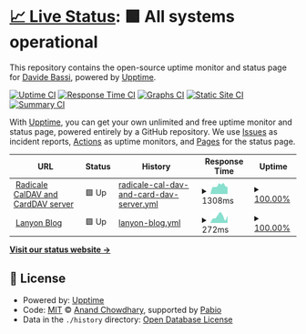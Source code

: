 # [📈 Live Status](https://status.dadib.it): <!--live status--> **🟩 All systems operational**

This repository contains the open-source uptime monitor and status page for [Davide Bassi](dadib.it), powered by [Upptime](https://github.com/upptime/upptime).

[![Uptime CI](https://github.com/DadiBit/status.dadib.it/workflows/Uptime%20CI/badge.svg)](https://github.com/DadiBit/status.dadib.it/actions?query=workflow%3A%22Uptime+CI%22)
[![Response Time CI](https://github.com/DadiBit/status.dadib.it/workflows/Response%20Time%20CI/badge.svg)](https://github.com/DadiBit/status.dadib.it/actions?query=workflow%3A%22Response+Time+CI%22)
[![Graphs CI](https://github.com/DadiBit/status.dadib.it/workflows/Graphs%20CI/badge.svg)](https://github.com/DadiBit/status.dadib.it/actions?query=workflow%3A%22Graphs+CI%22)
[![Static Site CI](https://github.com/DadiBit/status.dadib.it/workflows/Static%20Site%20CI/badge.svg)](https://github.com/DadiBit/status.dadib.it/actions?query=workflow%3A%22Static+Site+CI%22)
[![Summary CI](https://github.com/DadiBit/status.dadib.it/workflows/Summary%20CI/badge.svg)](https://github.com/DadiBit/status.dadib.it/actions?query=workflow%3A%22Summary+CI%22)

With [Upptime](https://upptime.js.org), you can get your own unlimited and free uptime monitor and status page, powered entirely by a GitHub repository. We use [Issues](https://github.com/DadiBit/status.dadib.it/issues) as incident reports, [Actions](https://github.com/DadiBit/status.dadib.it/actions) as uptime monitors, and [Pages](https://status.dadib.it) for the status page.

<!--start: status pages-->
<!-- This summary is generated by Upptime (https://github.com/upptime/upptime) -->
<!-- Do not edit this manually, your changes will be overwritten -->
<!-- prettier-ignore -->
| URL | Status | History | Response Time | Uptime |
| --- | ------ | ------- | ------------- | ------ |
| <img alt="" src="https://radicale.org/assets/logo.svg" height="13"> [Radicale CalDAV and CardDAV server](https://radicale.dadib.it:5232/) | 🟩 Up | [radicale-cal-dav-and-card-dav-server.yml](https://github.com/DadiBit/status.dadib.it/commits/HEAD/history/radicale-cal-dav-and-card-dav-server.yml) | <details><summary><img alt="Response time graph" src="./graphs/radicale-cal-dav-and-card-dav-server/response-time-week.png" height="20"> 1308ms</summary><br><a href="https://status.dadib.it/history/radicale-cal-dav-and-card-dav-server"><img alt="Response time 1355" src="https://img.shields.io/endpoint?url=https%3A%2F%2Fraw.githubusercontent.com%2FDadiBit%2Fstatus.dadib.it%2FHEAD%2Fapi%2Fradicale-cal-dav-and-card-dav-server%2Fresponse-time.json"></a><br><a href="https://status.dadib.it/history/radicale-cal-dav-and-card-dav-server"><img alt="24-hour response time 1190" src="https://img.shields.io/endpoint?url=https%3A%2F%2Fraw.githubusercontent.com%2FDadiBit%2Fstatus.dadib.it%2FHEAD%2Fapi%2Fradicale-cal-dav-and-card-dav-server%2Fresponse-time-day.json"></a><br><a href="https://status.dadib.it/history/radicale-cal-dav-and-card-dav-server"><img alt="7-day response time 1308" src="https://img.shields.io/endpoint?url=https%3A%2F%2Fraw.githubusercontent.com%2FDadiBit%2Fstatus.dadib.it%2FHEAD%2Fapi%2Fradicale-cal-dav-and-card-dav-server%2Fresponse-time-week.json"></a><br><a href="https://status.dadib.it/history/radicale-cal-dav-and-card-dav-server"><img alt="30-day response time 1392" src="https://img.shields.io/endpoint?url=https%3A%2F%2Fraw.githubusercontent.com%2FDadiBit%2Fstatus.dadib.it%2FHEAD%2Fapi%2Fradicale-cal-dav-and-card-dav-server%2Fresponse-time-month.json"></a><br><a href="https://status.dadib.it/history/radicale-cal-dav-and-card-dav-server"><img alt="1-year response time 1355" src="https://img.shields.io/endpoint?url=https%3A%2F%2Fraw.githubusercontent.com%2FDadiBit%2Fstatus.dadib.it%2FHEAD%2Fapi%2Fradicale-cal-dav-and-card-dav-server%2Fresponse-time-year.json"></a></details> | <details><summary><a href="https://status.dadib.it/history/radicale-cal-dav-and-card-dav-server">100.00%</a></summary><a href="https://status.dadib.it/history/radicale-cal-dav-and-card-dav-server"><img alt="All-time uptime 100.00%" src="https://img.shields.io/endpoint?url=https%3A%2F%2Fraw.githubusercontent.com%2FDadiBit%2Fstatus.dadib.it%2FHEAD%2Fapi%2Fradicale-cal-dav-and-card-dav-server%2Fuptime.json"></a><br><a href="https://status.dadib.it/history/radicale-cal-dav-and-card-dav-server"><img alt="24-hour uptime 100.00%" src="https://img.shields.io/endpoint?url=https%3A%2F%2Fraw.githubusercontent.com%2FDadiBit%2Fstatus.dadib.it%2FHEAD%2Fapi%2Fradicale-cal-dav-and-card-dav-server%2Fuptime-day.json"></a><br><a href="https://status.dadib.it/history/radicale-cal-dav-and-card-dav-server"><img alt="7-day uptime 100.00%" src="https://img.shields.io/endpoint?url=https%3A%2F%2Fraw.githubusercontent.com%2FDadiBit%2Fstatus.dadib.it%2FHEAD%2Fapi%2Fradicale-cal-dav-and-card-dav-server%2Fuptime-week.json"></a><br><a href="https://status.dadib.it/history/radicale-cal-dav-and-card-dav-server"><img alt="30-day uptime 100.00%" src="https://img.shields.io/endpoint?url=https%3A%2F%2Fraw.githubusercontent.com%2FDadiBit%2Fstatus.dadib.it%2FHEAD%2Fapi%2Fradicale-cal-dav-and-card-dav-server%2Fuptime-month.json"></a><br><a href="https://status.dadib.it/history/radicale-cal-dav-and-card-dav-server"><img alt="1-year uptime 100.00%" src="https://img.shields.io/endpoint?url=https%3A%2F%2Fraw.githubusercontent.com%2FDadiBit%2Fstatus.dadib.it%2FHEAD%2Fapi%2Fradicale-cal-dav-and-card-dav-server%2Fuptime-year.json"></a></details>
| <img alt="" src="https://lanyon.getpoole.com/public/favicon.ico" height="13"> [Lanyon Blog](https://blog.dadib.it/) | 🟩 Up | [lanyon-blog.yml](https://github.com/DadiBit/status.dadib.it/commits/HEAD/history/lanyon-blog.yml) | <details><summary><img alt="Response time graph" src="./graphs/lanyon-blog/response-time-week.png" height="20"> 272ms</summary><br><a href="https://status.dadib.it/history/lanyon-blog"><img alt="Response time 245" src="https://img.shields.io/endpoint?url=https%3A%2F%2Fraw.githubusercontent.com%2FDadiBit%2Fstatus.dadib.it%2FHEAD%2Fapi%2Flanyon-blog%2Fresponse-time.json"></a><br><a href="https://status.dadib.it/history/lanyon-blog"><img alt="24-hour response time 153" src="https://img.shields.io/endpoint?url=https%3A%2F%2Fraw.githubusercontent.com%2FDadiBit%2Fstatus.dadib.it%2FHEAD%2Fapi%2Flanyon-blog%2Fresponse-time-day.json"></a><br><a href="https://status.dadib.it/history/lanyon-blog"><img alt="7-day response time 272" src="https://img.shields.io/endpoint?url=https%3A%2F%2Fraw.githubusercontent.com%2FDadiBit%2Fstatus.dadib.it%2FHEAD%2Fapi%2Flanyon-blog%2Fresponse-time-week.json"></a><br><a href="https://status.dadib.it/history/lanyon-blog"><img alt="30-day response time 294" src="https://img.shields.io/endpoint?url=https%3A%2F%2Fraw.githubusercontent.com%2FDadiBit%2Fstatus.dadib.it%2FHEAD%2Fapi%2Flanyon-blog%2Fresponse-time-month.json"></a><br><a href="https://status.dadib.it/history/lanyon-blog"><img alt="1-year response time 245" src="https://img.shields.io/endpoint?url=https%3A%2F%2Fraw.githubusercontent.com%2FDadiBit%2Fstatus.dadib.it%2FHEAD%2Fapi%2Flanyon-blog%2Fresponse-time-year.json"></a></details> | <details><summary><a href="https://status.dadib.it/history/lanyon-blog">100.00%</a></summary><a href="https://status.dadib.it/history/lanyon-blog"><img alt="All-time uptime 100.00%" src="https://img.shields.io/endpoint?url=https%3A%2F%2Fraw.githubusercontent.com%2FDadiBit%2Fstatus.dadib.it%2FHEAD%2Fapi%2Flanyon-blog%2Fuptime.json"></a><br><a href="https://status.dadib.it/history/lanyon-blog"><img alt="24-hour uptime 100.00%" src="https://img.shields.io/endpoint?url=https%3A%2F%2Fraw.githubusercontent.com%2FDadiBit%2Fstatus.dadib.it%2FHEAD%2Fapi%2Flanyon-blog%2Fuptime-day.json"></a><br><a href="https://status.dadib.it/history/lanyon-blog"><img alt="7-day uptime 100.00%" src="https://img.shields.io/endpoint?url=https%3A%2F%2Fraw.githubusercontent.com%2FDadiBit%2Fstatus.dadib.it%2FHEAD%2Fapi%2Flanyon-blog%2Fuptime-week.json"></a><br><a href="https://status.dadib.it/history/lanyon-blog"><img alt="30-day uptime 100.00%" src="https://img.shields.io/endpoint?url=https%3A%2F%2Fraw.githubusercontent.com%2FDadiBit%2Fstatus.dadib.it%2FHEAD%2Fapi%2Flanyon-blog%2Fuptime-month.json"></a><br><a href="https://status.dadib.it/history/lanyon-blog"><img alt="1-year uptime 100.00%" src="https://img.shields.io/endpoint?url=https%3A%2F%2Fraw.githubusercontent.com%2FDadiBit%2Fstatus.dadib.it%2FHEAD%2Fapi%2Flanyon-blog%2Fuptime-year.json"></a></details>

<!--end: status pages-->

[**Visit our status website →**](https://status.dadib.it)

## 📄 License

- Powered by: [Upptime](https://github.com/upptime/upptime)
- Code: [MIT](./LICENSE) © [Anand Chowdhary](https://anandchowdhary.com), supported by [Pabio](https://pabio.com)
- Data in the `./history` directory: [Open Database License](https://opendatacommons.org/licenses/odbl/1-0/)
